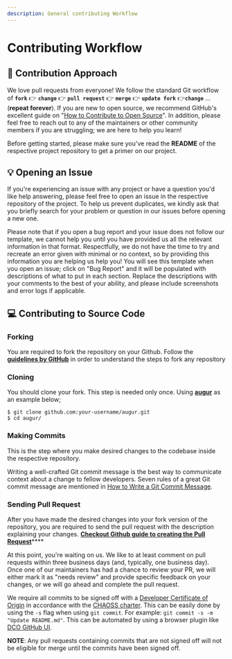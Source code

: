 ```yaml
---
description: General contributing Workflow
---
```


# Contributing Workflow

## 🤔 Contribution Approach

We love pull requests from everyone! We follow the standard Git workflow of **`fork`** 👉 **`change`** 👉 **`pull request`** 👉 **`merge`** 👉 **`update fork`** 👉**`change`** ... \(**repeat forever**\). If you are new to open source, we recommend GitHub's excellent guide on "[How to Contribute to Open Source](https://opensource.guide/how-to-contribute/)". In addition, please feel free to reach out to any of the maintainers or other community members if you are struggling; we are here to help you learn!

Before getting started, please make sure you've read the **README** of the respective project repository to get a primer on our project.

## 💡 Opening an Issue

If you're experiencing an issue with any project or have a question you'd like help answering, please feel free to open an issue in the respective repository of the project. To help us prevent duplicates, we kindly ask that you briefly search for your problem or question in our issues before opening a new one.

Please note that if you open a bug report and your issue does not follow our template, we cannot help you until you have provided us all the relevant information in that format. Respectfully, we do not have the time to try and recreate an error given with minimal or no context, so by providing this information you are helping us help you! You will see this template when you open an issue; click on "Bug Report" and it will be populated with descriptions of what to put in each section. Replace the descriptions with your comments to the best of your ability, and please include screenshots and error logs if applicable.

## 💻 Contributing to Source Code

### Forking

You are required to fork the repository on your Github. Follow the [**guidelines by GitHub**](https://docs.github.com/en/free-pro-team@latest/github/getting-started-with-github/fork-a-repo) in order to understand the steps to fork any repository

### Cloning

You should clone your fork. This step is needed only once. Using [**augur**](https://github.com/chaoss/augur) as an example below;

```text
$ git clone github.com:your-username/augur.git
$ cd augur/
```

### Making Commits

This is the step where you make desired changes to the codebase inside the respective repository.

Writing a well-crafted Git commit message is the best way to communicate context about a change to fellow developers. Seven rules of a great Git commit message are mentioned in [How to Write a Git Commit Message](https://chris.beams.io/posts/git-commit/).

### Sending Pull Request

After you have made the desired changes into your fork version of the repository, you are required to send the pull request with the description explaining your changes. [**Checkout Github guide to creating the Pull Request**](https://docs.github.com/en/free-pro-team@latest/github/collaborating-with-issues-and-pull-requests/creating-a-pull-request)\*\*\*\*

At this point, you're waiting on us. We like to at least comment on pull requests within three business days \(and, typically, one business day\). Once one of our maintainers has had a chance to review your PR, we will either mark it as "needs review" and provide specific feedback on your changes, or we will go ahead and complete the pull request.

We require all commits to be signed off with a [Developer Certificate of Origin](https://developercertificate.org/) in accordance with the [CHAOSS charter](https://chaoss.community/about/charter/#user-content-8-intellectual-property-policy). This can be easily done by using the `-s` flag when using `git commit`. For example: `git commit -s -m "Update README.md"`. This can be automated by using a browser plugin like [DCO GitHub UI](https://github.com/scottrigby/dco-gh-ui).

**NOTE**: Any pull requests containing commits that are not signed off will not be eligible for merge until the commits have been signed off.
